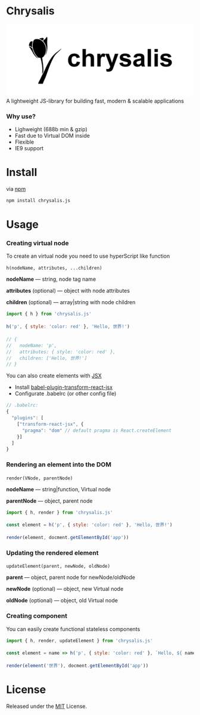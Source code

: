 # Chrysalis
![](/chrysalis.svg)
A lightweight JS-library for building fast, modern &amp; scalable applications

### Why use?

- Lighweight (688b min & gzip)
- Fast due to Virtual DOM inside 
- Flexible
- IE9 support

# Install

via [npm](https://www.npmjs.com/package/chrysalis.js)
```bash
npm install chrysalis.js
```
# Usage
### Creating virtual node

To create an virtual node you need to use hyperScript like function 

```h(nodeName, attributes, ...children)```

**nodeName** — string, node tag name 

**attributes** (optional) — object with node attributes

**children** (optional) — array|string with node children 

```javascript
import { h } from 'chrysalis.js'

h('p', { style: 'color: red' }, 'Hello, 世界!')

// {
//   nodeName: 'p',
//   attributes: { style: 'color: red' },
//   children: ['Hello, 世界!']
// }
```

You can also create elements with [JSX](https://jsx.github.io/)

- Install [babel-plugin-transform-react-jsx
](https://www.npmjs.com/package/babel-plugin-transform-react-jsx)
- Configurate .babelrc (or other config file)

```javascript
// .babelrc:
{
  "plugins": [
    ["transform-react-jsx", {
      "pragma": "dom" // default pragma is React.createElement
    }]
  ]
}
```

### Rendering an element into the DOM

```render(VNode, parentNode)``` 

**nodeName** — string|function, Virtual node

**parentNode** — object, parent node


```javascript
import { h, render } from 'chrysalis.js'

const element = h('p', { style: 'color: red' }, 'Hello, 世界!')

render(element, docment.getElementById('app'))
```


### Updating the rendered element

```updateElement(parent, newNode, oldNode)```

**parent** — object, parent node for newNode/oldNode

**newNode** (optional) — object, new Virtual node

**oldNode** (optional) — object, old Virtual node

### Creating component 

You can easily create functional stateless components

```javascript
import { h, render, updateElement } from 'chrysalis.js'

const element = name => h('p', { style: 'color: red' }, `Hello, ${ name }!`)

render(element('世界'), docment.getElementById('app'))
```

# License
Released under the [MIT](https://github.com/Chrysalisss/chrysalis/blob/master/LICENSE) License.